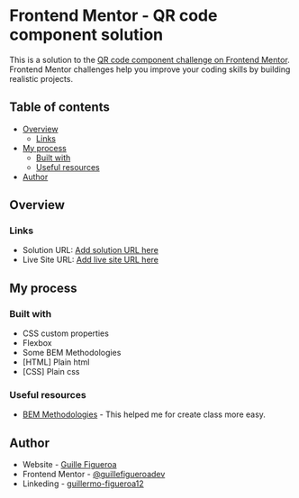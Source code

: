 # Frontend Mentor - QR code component solution
This is a solution to the [QR code component challenge on Frontend Mentor](https://www.frontendmentor.io/challenges/qr-code-component-iux_sIO_H). Frontend Mentor challenges help you improve your coding skills by building realistic projects. 

## Table of contents

- [Overview](#overview)
  - [Links](#links)
- [My process](#my-process)
  - [Built with](#built-with)
  - [Useful resources](#useful-resources)
- [Author](#author)

## Overview


### Links

- Solution URL: [Add solution URL here](https://your-solution-url.com)
- Live Site URL: [Add live site URL here](https://your-live-site-url.com)

## My process

### Built with

- CSS custom properties
- Flexbox
- Some BEM Methodologies
- [HTML] Plain html
- [CSS] Plain css

### Useful resources

- [BEM Methodologies](http://getbem.com/) - This helped me for create class more easy.


## Author

- Website - [Guille Figueroa](https://github.com/guillefigueroadev)
- Frontend Mentor - [@guillefigueroadev](https://www.frontendmentor.io/profile/guillefigueroadev)
- Linkeding - [guillermo-figueroa12](https://www.linkedin.com/in/guillermo-figueroa12/)


